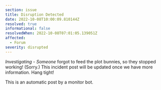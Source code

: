 ```yaml
---
section: issue
title: Disruption Detected
date: 2022-10-08T10:00:09.810144Z
resolved: true
informational: false
resolvedWhen: 2022-10-08T07:01:05.139051Z
affected:
  - Forum
severity: disrupted
---
```

*Investigating* - _Someone_ forgot to feed the plot bunnies, so they stopped working! (Sorry.) This incident post will be updated once we have more information. Hang tight!

This is an automatic post by a monitor bot.
        